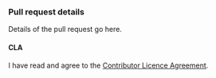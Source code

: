 ### Pull request details

Details of the pull request go here.

#### CLA

I have read and agree to the [Contributor Licence Agreement](../cla.org).
